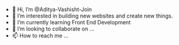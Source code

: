 - 👋 Hi, I’m @Aditya-Vashisht-Join
- 👀 I’m interested in building new websites and create new things.
- 🌱 I’m currently learning Front End Development
- 💞️ I’m looking to collaborate on ...
- 📫 How to reach me ...

<!---
Aditya-Vashisht-Join/Aditya-Vashisht-Join is a ✨ special ✨ repository because its `README.md` (this file) appears on your GitHub profile.
You can click the Preview link to take a look at your changes.
--->
